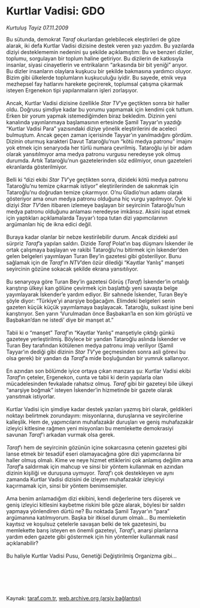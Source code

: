 # Kurtlar Vadisi: GDO

*Kurtuluş Tayiz 07.11.2009*

<div class="taraf_structure_2col_1zq">
<div class="margen_n">



 <p>Bu sütunda, demokrat <i>Taraf</i> okurlardan gelebilecek eleştirileri de göze alarak, iki defa Kurtlar Vadisi dizisine destek veren yazı yazdım. Bu yazılarda diziyi desteklememin nedenini şu şekilde açıklamıştım: Bu ve benzeri diziler, toplumu, sorgulayan bir toplum haline getiriyor. Bu dizilerin de katkısıyla insanlar, siyasi cinayetlerin ve entrikaların “arkasında bir bit yeniği” arıyor. Bu dizler insanların olaylara kuşkucu bir şekilde bakmasına yardımcı oluyor. Bizim gibi ülkelerde toplumların kuşkuculuğu iyidir. Bu sayede, etnik veya mezhepsel fay hatlarını harekete geçirerek, toplumsal çatışma çıkarmak isteyen Ergenekon tipi yapılanmaların işleri zorlaşıyor. <br/><br/>Ancak, Kurtlar Vadisi dizisine özellikle <i>Star TV</i>’ye geçtikten sonra bir haller oldu. Doğrusu şimdiye kadar bu yorumu yapmamak için kendimi çok tuttum. Erken bir yorum yapmak istemediğimden biraz bekledim. Dizinin yeni kanalında yayınlanmaya başlamasının ertesinde Şamil Tayyar’ın yazdığı “Kurtlar Vadisi Para” yazısındaki diziye yönelik eleştirilerini de aceleci bulmuştum. Ancak geçen zaman içerisinde Tayyar’ın yanılmadığını gördüm. Dizinin oturmuş karakteri Davut Tataroğlu’nun “kötü medya patronu” imajını yok etmek için senaryoda her türlü numara çevrilmiş. Tataroğlu iyi bir adam olarak yansıtılmıyor ama medya patronu vurgusu neredeyse yok olmuş durumda. Artık Tataroğlu’nun gazetelerinden söz edilmiyor, onun gazeteleri ekranlarda gösterilmiyor. <br/><br/>Belli ki “dizi ekibi <i>Star TV</i>’ye geçtikten sonra, dizideki kötü medya patronu Tataroğlu’nu temize çıkarmak istiyor” eleştirilerinden de sakınmak için Tataroğlu’nu doğrudan temize çıkarmıyor. O’nu Gladio’nun adamı olarak gösteriyor ama onun medya patronu olduğuna hiç vurgu yapılmıyor. Öyle ki diziyi <i>Star TV</i>’den itibaren izlemeye başlayan bir seyircinin Tataroğlu’nun medya patronu olduğunu anlaması neredeyse imkânsız. Aksini ispat etmek için yaptıkları açıklamalarda Tayyar’ı topa tutan dizi yapımcılarının argümanları hiç de ikna edici değil. <br/><br/>Buraya kadar olanlar bir nebze kestirilebilir durum. Ancak dizideki asıl sürpriz <i>Taraf</i>’a yapılan saldırı. Dizide <i>Taraf</i> Polat’ın baş düşmanı İskender ile ortak çalışmaya başlayan ve rakibi Tataroğlu’nu bitirmek için İskender’den gelen belgeleri yayımlayan Turan Bey’in gazetesi gibi gösteriliyor. Bunu sağlamak için de <i>Taraf</i>’ın <i>NTV</i>’den özür dilediği “Kayıtlar Yanlış” manşeti seyircinin gözüne sokacak şekilde ekrana yansıtılıyor. <br/><br/>Bu senaryoya göre Turan Bey’in gazetesi Görüş (<i>Taraf</i>) İskender’in ortalığı karıştırıp ülkeyi kan gölüne çevirmek için başlattığı yeni savaşta belge yayımlayarak İskender’e yardım ediyor. Bir sahnede İskender, Turan Bey’e şöyle diyor: “Türkiye’yi anarşiye boğacağım. Elimdeki belgeleri senin gazeten küçük küçük yayımlamaya başlayacak. Tataroğlu, suikast işine beni karıştırıyor. Sen yarın ‘Vurulmadan önce Başbakan’la en son kim görüştü ve Başbakan’dan ne istedi’ diye bir manşet at.” <br/><br/>Tabii ki o “manşet” <i>Taraf</i>’ın “Kayıtlar Yanlış” manşetiyle çıktığı günkü gazeteye yerleştirilmiş. Böylece bir yandan Tataroğlu aslında İskender ve Turan Bey tarafından kötülenen medya patronu imajı veriliyor (Şamil Tayyar’ın dediği gibi dizinin <i>Star TV</i>’ye geçmesinden sonra asli görevi bu olsa gerek) bir yandan da <i>Taraf</i>’a mide boşluğundan bir yumruk sallanıyor. <br/><br/>En azından son bölümde iyice ortaya çıkan manzara şu: Kurtlar Vadisi ekibi <i>Taraf</i>’ın çeteler, Ergenekon, cunta ve tabii ki derin yapılarla olan mücadelesinden fevkalade rahatsız olmuş. <i>Taraf </i>gibi bir gazeteyi bile ülkeyi “anarşiye boğmak” isteyen İskender’in hizmetinde bir gazete olarak yansıtmak istiyorlar. <br/><br/>Kurtlar Vadisi için şimdiye kadar destek yazıları yazmış biri olarak, geldikleri noktayı belirtmek zorundayım: misyonlarına, duruşlarına ve seyircilerine kalleşlik. Hem de, yapımcıların muhafazakâr duruşları ve geniş muhafazakâr izleyici kitlesine rağmen yeni misyonları bu memlekette demokrasiyi savunan <i>Taraf’</i>ı arkadan vurmak olsa gerek.<i> <br/><br/>Taraf</i>’ı hem de seyircinin gözünün içine sokarcasına çetenin gazetesi gibi lanse etmek bir tesadüf eseri olamayacağına göre dizi yapımcılarına bir haller olmuş olmalı. Kime ve neye hizmet ettiklerini çok anlamış değilim ama <i>Taraf</i>’a saldırmak için mahcup ve sinsi bir yöntem kullanmak en azından dizinin kişiliği ve duruşuna uymuyor. <i>Taraf</i>’ı çok destekleyen ve aynı zamanda Kurtlar Vadisi dizisini de izleyen muhafazakâr izleyiciyi kaçırmamak için, sinsi bir yöntem benimsemişler. <br/><br/>Ama benim anlamadığım dizi ekibini, kendi değerlerine ters düşerek ve geniş izleyici kitlesini kaybetme riskini bile göze alarak, böylesi bir saldırı yapmaya yönlendiren dürtü ne? Bu noktada Şamil Tayyar’ın “para” argümanına katılmıyorum. Başka bir itkisel durum olmalı... Bu memleketin kayıtsız ve koşulsuz çetelerle savaşan belki de tek gazetesini, bu memlekette barış isteyen en önemli gazeteyi, <i>Taraf</i>’ı, anarşi planlarına yardım eden gazete gibi göstermek için hin yöntemler kullanmak nasıl açıklanabilir? <br/><br/>Bu haliyle Kurtlar Vadisi Pusu, Genetiği Değiştirilmiş Organizma gibi...</p>
<br/>
<br/>
<br/>



<br/>


<div id="taraf_not">
</div>

</div>


</div>

Kaynak: [taraf.com.tr](http://taraf.com.tr:80/makale/8355.htm), [web.archive.org (arşiv bağlantısı)](http://web.archive.org/web/20091112045030/http://taraf.com.tr:80/makale/8355.htm)
